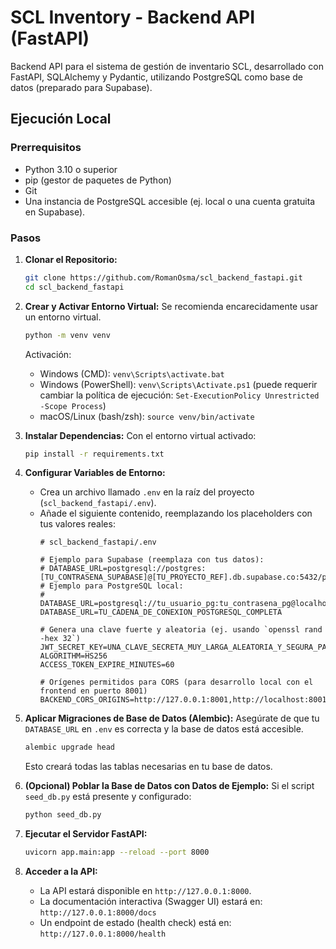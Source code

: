 # SCL Inventory - Backend API (FastAPI)

Backend API para el sistema de gestión de inventario SCL, desarrollado con FastAPI, SQLAlchemy y Pydantic, utilizando PostgreSQL como base de datos (preparado para Supabase).

## Ejecución Local

### Prerrequisitos
*   Python 3.10 o superior
*   pip (gestor de paquetes de Python)
*   Git
*   Una instancia de PostgreSQL accesible (ej. local o una cuenta gratuita en Supabase).

### Pasos

1.  **Clonar el Repositorio:**
    ```bash
    git clone https://github.com/RomanOsma/scl_backend_fastapi.git
    cd scl_backend_fastapi
    ```

2.  **Crear y Activar Entorno Virtual:**
    Se recomienda encarecidamente usar un entorno virtual.
    ```bash
    python -m venv venv
    ```
    Activación:
    *   Windows (CMD): `venv\Scripts\activate.bat`
    *   Windows (PowerShell): `venv\Scripts\Activate.ps1` (puede requerir cambiar la política de ejecución: `Set-ExecutionPolicy Unrestricted -Scope Process`)
    *   macOS/Linux (bash/zsh): `source venv/bin/activate`

3.  **Instalar Dependencias:**
    Con el entorno virtual activado:
    ```bash
    pip install -r requirements.txt
    ```

4.  **Configurar Variables de Entorno:**
    *   Crea un archivo llamado `.env` en la raíz del proyecto (`scl_backend_fastapi/.env`).
    *   Añade el siguiente contenido, reemplazando los placeholders con tus valores reales:
        ```env
        # scl_backend_fastapi/.env

        # Ejemplo para Supabase (reemplaza con tus datos):
        # DATABASE_URL=postgresql://postgres:[TU_CONTRASENA_SUPABASE]@[TU_PROYECTO_REF].db.supabase.co:5432/postgres
        # Ejemplo para PostgreSQL local:
        # DATABASE_URL=postgresql://tu_usuario_pg:tu_contrasena_pg@localhost:5432/tu_base_de_datos_pg
        DATABASE_URL=TU_CADENA_DE_CONEXION_POSTGRESQL_COMPLETA

        # Genera una clave fuerte y aleatoria (ej. usando `openssl rand -hex 32`)
        JWT_SECRET_KEY=UNA_CLAVE_SECRETA_MUY_LARGA_ALEATORIA_Y_SEGURA_PARA_JWT
        ALGORITHM=HS256
        ACCESS_TOKEN_EXPIRE_MINUTES=60

        # Orígenes permitidos para CORS (para desarrollo local con el frontend en puerto 8001)
        BACKEND_CORS_ORIGINS=http://127.0.0.1:8001,http://localhost:8001
        ```

5.  **Aplicar Migraciones de Base de Datos (Alembic):**
    Asegúrate de que tu `DATABASE_URL` en `.env` es correcta y la base de datos está accesible.
    ```bash
    alembic upgrade head
    ```
    Esto creará todas las tablas necesarias en tu base de datos.

6.  **(Opcional) Poblar la Base de Datos con Datos de Ejemplo:**
    Si el script `seed_db.py` está presente y configurado:
    ```bash
    python seed_db.py
    ```

7.  **Ejecutar el Servidor FastAPI:**
    ```bash
    uvicorn app.main:app --reload --port 8000
    ```

8.  **Acceder a la API:**
    *   La API estará disponible en `http://127.0.0.1:8000`.
    *   La documentación interactiva (Swagger UI) estará en: `http://127.0.0.1:8000/docs`
    *   Un endpoint de estado (health check) está en: `http://127.0.0.1:8000/health`
